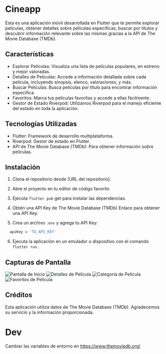 # Cineapp

Esta es una aplicación móvil desarrollada en Flutter que te permite explorar películas, obtener detalles sobre películas específicas, buscar por títulos y descubrir información relevante sobre las mismas gracias a la API de The Movie Database (TMDb).

## Características
- Explorar Películas: Visualiza una lista de películas populares, en estreno y mejor valoradas.
- Detalles de Películas: Accede a información detallada sobre cada película, incluyendo sinopsis, elenco, valoraciones, y más.
- Buscar Películas: Busca películas por título para encontrar información específica.
- Favoritos: Marca tus películas favoritas y accede a ellas fácilmente.
- Gestor de Estado Riverpod: Utilizamos Riverpod para el manejo eficiente del estado en toda la aplicación.


## Tecnologías Utilizadas
- Flutter: Framework de desarrollo multiplataforma.
- Riverpod: Gestor de estado en Flutter.
- API de The Movie Database (TMDb): Para obtener información sobre películas.


## Instalación

1. Clona el repositorio desde [URL del repositorio].

2. Abre el proyecto en tu editor de código favorito 

3. Ejecuta `flutter pub` get para instalar las dependencias.

4. Obtén una API Key de The Movie Database (TMDb) Enlace para obtener una API Key.

5. Crea un archivo `.env` y agrega tu API Key:

```bash
  apiKey = 'TU_API_KEY'

```
6. Ejecuta la aplicación en un emulador o dispositivo con el comando `flutter run.`

## Capturas de Pantalla

![Pantalla de Inicio](lib/screenshots/cap1.jpg)
![Detalles de Película](lib/screenshots/cap4.jpg)
![Categoría de Película](lib/screenshots/cap2.jpg)
![Favoritos de Película](lib/screenshots/cap3.jpg)

## Créditos
Esta aplicación utiliza datos de The Movie Database (TMDb). Agradecemos su servicio y la información proporcionada.



# Dev
Cambiar las variables de entorno en https://www.themoviedb.org/
